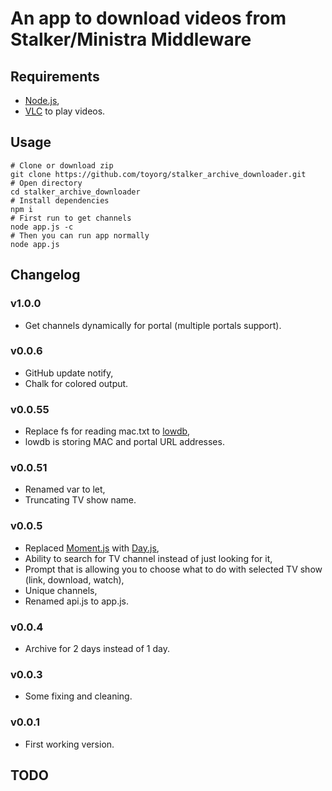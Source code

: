 # An app to download videos from Stalker/Ministra Middleware
## Requirements
- [Node.js](https://nodejs.org/en/),
- [VLC](https://www.videolan.org/vlc/index.html) to play videos.
## Usage
```console
# Clone or download zip
git clone https://github.com/toyorg/stalker_archive_downloader.git
# Open directory
cd stalker_archive_downloader
# Install dependencies
npm i
# First run to get channels
node app.js -c
# Then you can run app normally
node app.js
```
## Changelog
### v1.0.0
- Get channels dynamically for portal (multiple portals support).
### v0.0.6
- GitHub update notify,
- Chalk for colored output.
### v0.0.55
- Replace fs for reading mac.txt to [lowdb](https://github.com/typicode/lowdb),
- lowdb is storing MAC and portal URL addresses.
### v0.0.51
- Renamed var to let,
- Truncating TV show name.
### v0.0.5
- Replaced [Moment.js](https://momentjs.com/) with [Day.js](https://github.com/xx45/dayjs),
- Ability to search for TV channel instead of just looking for it,
- Prompt that is allowing you to choose what to do with selected TV show (link, download, watch),
- Unique channels,
- Renamed api.js to app.js.
### v0.0.4
- Archive for 2 days instead of 1 day.
### v0.0.3
- Some fixing and cleaning.
### v0.0.1
- First working version.
## TODO